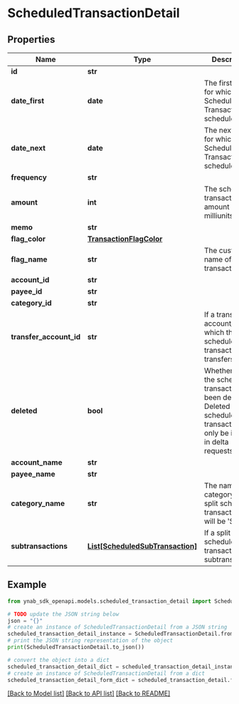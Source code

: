 # ScheduledTransactionDetail


## Properties

Name | Type | Description | Notes
------------ | ------------- | ------------- | -------------
**id** | **str** |  | 
**date_first** | **date** | The first date for which the Scheduled Transaction was scheduled. | 
**date_next** | **date** | The next date for which the Scheduled Transaction is scheduled. | 
**frequency** | **str** |  | 
**amount** | **int** | The scheduled transaction amount in milliunits format | 
**memo** | **str** |  | [optional] 
**flag_color** | [**TransactionFlagColor**](TransactionFlagColor.md) |  | [optional] 
**flag_name** | **str** | The customized name of a transaction flag | [optional] 
**account_id** | **str** |  | 
**payee_id** | **str** |  | [optional] 
**category_id** | **str** |  | [optional] 
**transfer_account_id** | **str** | If a transfer, the account_id which the scheduled transaction transfers to | [optional] 
**deleted** | **bool** | Whether or not the scheduled transaction has been deleted.  Deleted scheduled transactions will only be included in delta requests. | 
**account_name** | **str** |  | 
**payee_name** | **str** |  | [optional] 
**category_name** | **str** | The name of the category.  If a split scheduled transaction, this will be &#39;Split&#39;. | [optional] 
**subtransactions** | [**List[ScheduledSubTransaction]**](ScheduledSubTransaction.md) | If a split scheduled transaction, the subtransactions. | 

## Example

```python
from ynab_sdk_openapi.models.scheduled_transaction_detail import ScheduledTransactionDetail

# TODO update the JSON string below
json = "{}"
# create an instance of ScheduledTransactionDetail from a JSON string
scheduled_transaction_detail_instance = ScheduledTransactionDetail.from_json(json)
# print the JSON string representation of the object
print(ScheduledTransactionDetail.to_json())

# convert the object into a dict
scheduled_transaction_detail_dict = scheduled_transaction_detail_instance.to_dict()
# create an instance of ScheduledTransactionDetail from a dict
scheduled_transaction_detail_form_dict = scheduled_transaction_detail.from_dict(scheduled_transaction_detail_dict)
```
[[Back to Model list]](../README.md#documentation-for-models) [[Back to API list]](../README.md#documentation-for-api-endpoints) [[Back to README]](../README.md)


